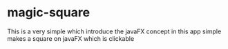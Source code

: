 # magic-square

This is a very simple which introduce the javaFX concept in this app simple makes a square on javaFX which is clickable
